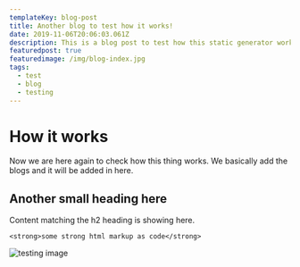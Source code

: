 ```yaml
---
templateKey: blog-post
title: Another blog to test how it works!
date: 2019-11-06T20:06:03.061Z
description: This is a blog post to test how this static generator works
featuredpost: true
featuredimage: /img/blog-index.jpg
tags:
  - test
  - blog
  - testing
---
```

# How it works

Now we are here again to check how this thing works. We basically add the blogs and it will be added in here.

## Another small heading here

Content matching the h2 heading is showing here.

```
<strong>some strong html markup as code</strong>
```

![testing image](/img/flavor_wheel.jpg "another image title testing")
